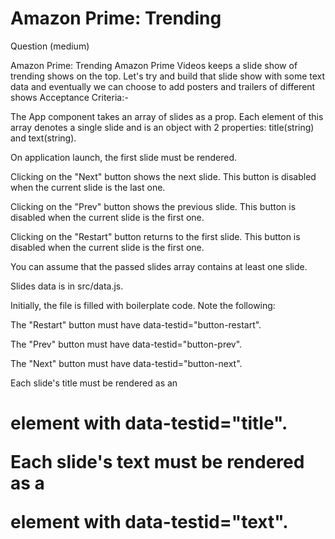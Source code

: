 # Amazon Prime: Trending
Question (medium)

Amazon Prime: Trending
Amazon Prime Videos keeps a slide show of trending shows on the top. Let's try and build that slide show with some text data and eventually we can choose to add posters and trailers of different shows
Acceptance Criteria:-


The App component takes an array of slides as a prop. Each element of this array denotes a single slide and is an object with 2 properties: title(string) and text(string).

On application launch, the first slide must be rendered.

Clicking on the "Next" button shows the next slide. This button is disabled when the current slide is the last one.

Clicking on the "Prev" button shows the previous slide. This button is disabled when the current slide is the first one.

Clicking on the "Restart" button returns to the first slide. This button is disabled when the current slide is the first one.

You can assume that the passed slides array contains at least one slide.

Slides data is in src/data.js.

Initially, the file is filled with boilerplate code.
Note the following:

The "Restart" button must have data-testid="button-restart".

The "Prev" button must have data-testid="button-prev".

The "Next" button must have data-testid="button-next".

Each slide's title must be rendered as an <h1> element with data-testid="title".

Each slide's text must be rendered as a <p> element with data-testid="text".
